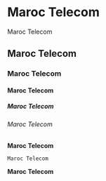 # Maroc Telecom
Maroc Telecom

## Maroc Telecom

### Maroc Telecom

#### Maroc Telecom

##### Maroc Telecom

###### Maroc Telecom

**Maroc Telecom**

`Maroc Telecom`

__Maroc Telecom__


